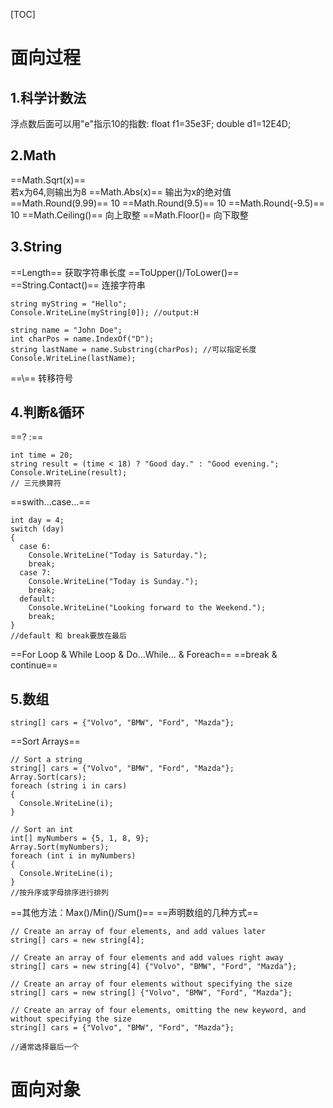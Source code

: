 [TOC]
# 面向过程
## 1.科学计数法
浮点数后面可以用"e"指示10的指数:
float f1=35e3F;
double d1=12E4D;
## 2.Math
==Math.Sqrt(x)==    
若x为64,则输出为8
==Math.Abs(x)==
输出为x的绝对值
==Math.Round(9.99)==    10
==Math.Round(9.5)== 10
==Math.Round(-9.5)==    10
==Math.Ceiling()== 向上取整
==Math.Floor()= 向下取整
## 3.String
==Length==    获取字符串长度
==ToUpper()/ToLower()==
==String.Contact()==    连接字符串
```
string myString = "Hello";
Console.WriteLine(myString[0]); //output:H
```
```
string name = "John Doe";
int charPos = name.IndexOf("D");
string lastName = name.Substring(charPos); //可以指定长度
Console.WriteLine(lastName);
```
==\\== 转移符号
## 4.判断&循环
==? :==
```
int time = 20;
string result = (time < 18) ? "Good day." : "Good evening.";
Console.WriteLine(result);
// 三元换算符
```
==swith...case...==
```
int day = 4;
switch (day) 
{
  case 6:
    Console.WriteLine("Today is Saturday.");
    break;
  case 7:
    Console.WriteLine("Today is Sunday.");
    break;
  default:
    Console.WriteLine("Looking forward to the Weekend.");
    break;
}  
//default 和 break要放在最后
```
==For Loop & While Loop & Do...While... & Foreach==
==break & continue==
## 5.数组
`string[] cars = {"Volvo", "BMW", "Ford", "Mazda"};`

==Sort Arrays==
```
// Sort a string
string[] cars = {"Volvo", "BMW", "Ford", "Mazda"};
Array.Sort(cars);
foreach (string i in cars)
{
  Console.WriteLine(i);
}
 
// Sort an int
int[] myNumbers = {5, 1, 8, 9};
Array.Sort(myNumbers);
foreach (int i in myNumbers)
{
  Console.WriteLine(i);
}
//按升序或字母排序进行排列
```
==其他方法：Max()/Min()/Sum()==
==声明数组的几种方式==
```
// Create an array of four elements, and add values later
string[] cars = new string[4];

// Create an array of four elements and add values right away 
string[] cars = new string[4] {"Volvo", "BMW", "Ford", "Mazda"};

// Create an array of four elements without specifying the size 
string[] cars = new string[] {"Volvo", "BMW", "Ford", "Mazda"};

// Create an array of four elements, omitting the new keyword, and without specifying the size
string[] cars = {"Volvo", "BMW", "Ford", "Mazda"};

//通常选择最后一个
```


# 面向对象           